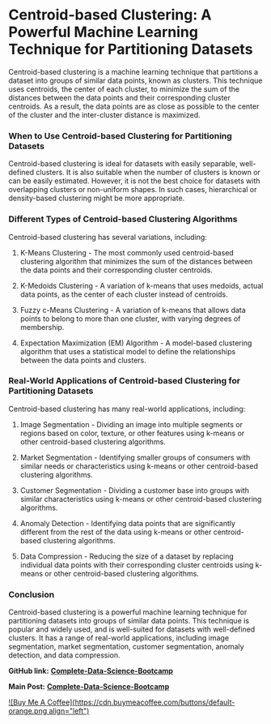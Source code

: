 # Centroid-based Clustering: A Powerful Machine Learning Technique for Partitioning Datasets

Centroid-based clustering is a machine learning technique that partitions a dataset into groups of similar data points, known as clusters. This technique uses centroids, the center of each cluster, to minimize the sum of the distances between the data points and their corresponding cluster centroids. As a result, the data points are as close as possible to the center of the cluster and the inter-cluster distance is maximized.

### When to Use Centroid-based Clustering for Partitioning Datasets

Centroid-based clustering is ideal for datasets with easily separable, well-defined clusters. It is also suitable when the number of clusters is known or can be easily estimated. However, it is not the best choice for datasets with overlapping clusters or non-uniform shapes. In such cases, hierarchical or density-based clustering might be more appropriate.

### Different Types of Centroid-based Clustering Algorithms

Centroid-based clustering has several variations, including:

1. K-Means Clustering - The most commonly used centroid-based clustering algorithm that minimizes the sum of the distances between the data points and their corresponding cluster centroids.
    
2. K-Medoids Clustering - A variation of k-means that uses medoids, actual data points, as the center of each cluster instead of centroids.
    
3. Fuzzy c-Means Clustering - A variation of k-means that allows data points to belong to more than one cluster, with varying degrees of membership.
    
4. Expectation Maximization (EM) Algorithm - A model-based clustering algorithm that uses a statistical model to define the relationships between the data points and clusters.
    

### Real-World Applications of Centroid-based Clustering for Partitioning Datasets

Centroid-based clustering has many real-world applications, including:

1. Image Segmentation - Dividing an image into multiple segments or regions based on color, texture, or other features using k-means or other centroid-based clustering algorithms.
    
2. Market Segmentation - Identifying smaller groups of consumers with similar needs or characteristics using k-means or other centroid-based clustering algorithms.
    
3. Customer Segmentation - Dividing a customer base into groups with similar characteristics using k-means or other centroid-based clustering algorithms.
    
4. Anomaly Detection - Identifying data points that are significantly different from the rest of the data using k-means or other centroid-based clustering algorithms.
    
5. Data Compression - Reducing the size of a dataset by replacing individual data points with their corresponding cluster centroids using k-means or other centroid-based clustering algorithms.
    

### Conclusion

Centroid-based clustering is a powerful machine learning technique for partitioning datasets into groups of similar data points. This technique is popular and widely used, and is well-suited for datasets with well-defined clusters. It has a range of real-world applications, including image segmentation, market segmentation, customer segmentation, anomaly detection, and data compression.

**GitHub link:** [**Complete-Data-Science-Bootcamp**](https://github.com/anurag629/Complete-Data-Science-Bootcamp)

**Main Post:** [**Complete-Data-Science-Bootcamp**](https://anurag629.hashnode.dev/complete-data-science-roadmap-from-noob-to-expert)

[![Buy Me A Coffee](https://cdn.buymeacoffee.com/buttons/default-orange.png align="left")](https://www.buymeacoffee.com/anurag629)